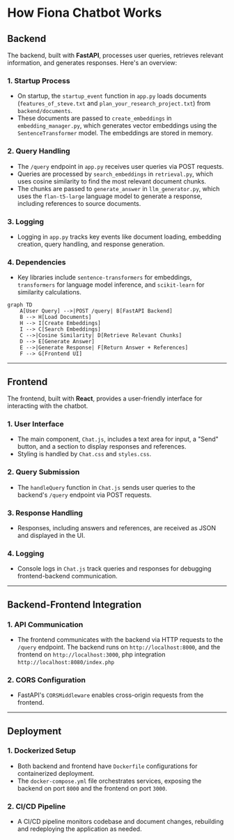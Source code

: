 # How Fiona Chatbot Works

## Backend

The backend, built with **FastAPI**, processes user queries, retrieves relevant information, and generates responses. Here's an overview:

### 1. Startup Process

- On startup, the `startup_event` function in `app.py` loads documents (`features_of_steve.txt` and `plan_your_research_project.txt`) from `backend/documents`.
- These documents are passed to `create_embeddings` in `embedding_manager.py`, which generates vector embeddings using the `SentenceTransformer` model. The embeddings are stored in memory.

### 2. Query Handling

- The `/query` endpoint in `app.py` receives user queries via POST requests.
- Queries are processed by `search_embeddings` in `retrieval.py`, which uses cosine similarity to find the most relevant document chunks.
- The chunks are passed to `generate_answer` in `llm_generator.py`, which uses the `flan-t5-large` language model to generate a response, including references to source documents.

### 3. Logging

- Logging in `app.py` tracks key events like document loading, embedding creation, query handling, and response generation.

### 4. Dependencies

- Key libraries include `sentence-transformers` for embeddings, `transformers` for language model inference, and `scikit-learn` for similarity calculations.

```mermaid
graph TD
    A[User Query] -->|POST /query| B[FastAPI Backend]
    B --> H[Load Documents]
    H --> I[Create Embeddings]
    I --> C[Search Embeddings]
    C -->|Cosine Similarity| D[Retrieve Relevant Chunks]
    D --> E[Generate Answer]
    E -->|Generate Response| F[Return Answer + References]
    F --> G[Frontend UI]
```

---

## Frontend

The frontend, built with **React**, provides a user-friendly interface for interacting with the chatbot.

### 1. User Interface

- The main component, `Chat.js`, includes a text area for input, a "Send" button, and a section to display responses and references.
- Styling is handled by `Chat.css` and `styles.css`.

### 2. Query Submission

- The `handleQuery` function in `Chat.js` sends user queries to the backend's `/query` endpoint via POST requests.

### 3. Response Handling

- Responses, including answers and references, are received as JSON and displayed in the UI.

### 4. Logging

- Console logs in `Chat.js` track queries and responses for debugging frontend-backend communication.

---

## Backend-Frontend Integration

### 1. API Communication

- The frontend communicates with the backend via HTTP requests to the `/query` endpoint. The backend runs on `http://localhost:8000`, and the frontend on `http://localhost:3000`, php integration `http://localhost:8080/index.php`

### 2. CORS Configuration

- FastAPI's `CORSMiddleware` enables cross-origin requests from the frontend.

---

## Deployment

### 1. Dockerized Setup

- Both backend and frontend have `Dockerfile` configurations for containerized deployment.
- The `docker-compose.yml` file orchestrates services, exposing the backend on port `8000` and the frontend on port `3000`.

### 2. CI/CD Pipeline

- A CI/CD pipeline monitors codebase and document changes, rebuilding and redeploying the application as needed.